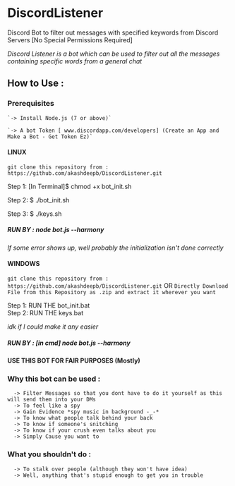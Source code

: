 # DiscordListener
Discord Bot to filter out messages with specified keywords from Discord Servers [No Special Permissions Required]

*Discord Listener is a bot which can be used to filter out all the messages containing specific words from a general chat*
## How to Use : 
### Prerequisites

    `-> Install Node.js (7 or above)`
    
    `-> A bot Token [ www.discordapp.com/developers] (Create an App and Make a Bot - Get Token Ez)`
    
#### LINUX 
`git clone this repository from : https://github.com/akashdeepb/DiscordListener.git`

Step 1: [In Terminal]$ chmod +x bot_init.sh

Step 2:              $ ./bot_init.sh

Step 3:              $ ./keys.sh
                     
##### RUN BY : node bot.js --harmony
*If some error shows up, well probably the initialization isn't done correctly*

#### WINDOWS
`git clone this repository from : https://github.com/akashdeepb/DiscordListener.git`
            OR
`Directly Download File from this Repository as .zip and extract it wherever you want`

Step 1: RUN THE bot_init.bat            
Step 2: RUN THE keys.bat             

*idk if I could make it any easier*

##### RUN BY : [in cmd] node bot.js --harmony



**USE THIS BOT FOR FAIR PURPOSES (Mostly)**

### Why this bot can be used : 
      -> Filter Messages so that you dont have to do it yourself as this will send them into your DMs
      -> To feel like a spy
      -> Gain Evidence *spy music in background -_-*
      -> To know what people talk behind your back
      -> To know if someone's snitching 
      -> To know if your crush even talks about you
      -> Simply Cause you want to
### What you shouldn't do : 
      -> To stalk over people (although they won't have idea)
      -> Well, anything that's stupid enough to get you in trouble
      
      
